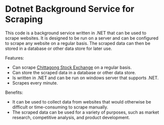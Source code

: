 # Dotnet Background Service for Scraping

This code is a background service written in .NET that can be used to scrape websites. It is designed to be run on a server and can be configured to scrape any website on a regular basis. The scraped data can then be stored in a database or other data store for later use.

Features:

- Can scrape [Chittagong Stock Exchange](https://www.cse.com.bd/market/current_price) on a regular basis.
- Can store the scraped data in a database or other data store.
- Is written in .NET and can be run on windows server that supports .NET.
- Scrapes every minute.

Benefits:

- It can be used to collect data from websites that would otherwise be difficult or time-consuming to scrape manually.
- The scraped data can be used for a variety of purposes, such as market research, competitive analysis, and product development.
